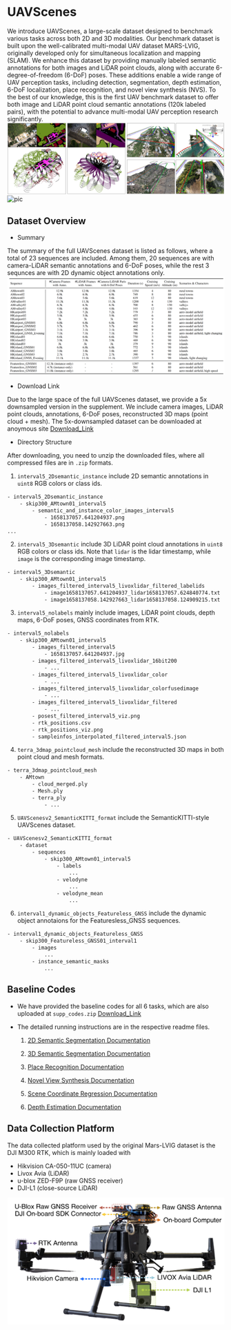 

# UAVScenes 
We introduce UAVScenes, a large-scale dataset designed to benchmark various tasks across both 2D and 3D modalities.
Our benchmark dataset is built upon the well-calibrated multi-modal UAV dataset MARS-LVIG, originally developed only for simultaneous localization and mapping (SLAM). We enhance this dataset by providing manually labeled semantic annotations for both images and LiDAR point clouds, along with accurate 6-degree-of-freedom (6-DoF) poses. These additions enable a wide range of UAV perception tasks, including detection, segmentation, depth estimation, 6-DoF localization, place recognition, and novel view synthesis (NVS). To the best of our knowledge, this is the first UAV benchmark dataset to offer both image and LiDAR point cloud semantic annotations (120k labeled pairs), with the potential to advance multi-modal UAV perception research significantly. 
![pic](./pics/supp_demo.png)
![pic](https://anonymous.4open.science/r/uavscenes/pics/supp_demo.png)



## Dataset Overview

- Summary

The summary of the full UAVScenes dataset is listed as follows, where a total of 23 sequences are included. Among them, 20 sequences are with camera-LiDAR semantic annotations and 6-DoF poses, while the rest 3 sequnces are with 2D dynamic object annotations only.
![pic](./pics/summary.png)


- Download Link

Due to the large space of the full UAVScenes dataset, we provide a 5x downsampled version in the supplement. We include camera images, LiDAR point clouds, annotations, 6-DoF poses, reconstructed 3D maps (point cloud + mesh).
The 5x-downsampled dataset can be downloaded at 
anoymous site [Download_Link](https://suppsupp321-my.sharepoint.com/:f:/g/personal/suppsupp321_suppsupp321_onmicrosoft_com/EseMuoSqW9lMj2lbH2OEl9MBbeuj5D-XUy6IJSxlps-aVQ?e=ZHazLK)



- Directory Structure

After downloading, you need to unzip the downloaded files, where all compressed files are in `.zip` formats.

1. `interval5_2Dsemantic_instance` include 2D semantic annotations in `uint8` RGB colors or class ids.
```
- interval5_2Dsemantic_instance
    - skip300_AMtown01_interval5
        - semantic_and_instance_color_images_interval5
            - 1658137057.641204937.png
            - 1658137058.142927663.png
...
```

2. `interval5_3Dsemantic` include 3D LiDAR point cloud annotations in `uint8` RGB colors or class ids. Note that `lidar` is the lidar timestamp, while `image` is the corresponding image timestamp. 
```
- interval5_3Dsemantic
    - skip300_AMtown01_interval5
        - images_filtered_interval5_livoxlidar_filtered_labelids
            - image1658137057.641204937_lidar1658137057.624840774.txt
            - image1658137058.142927663_lidar1658137058.124909215.txt
```

3. `interval5_nolabels` mainly include images, LiDAR point clouds, depth maps, 6-DoF poses, GNSS coordinates from RTK.
```
- interval5_nolabels
    - skip300_AMtown01_interval5
        - images_filtered_interval5
            - 1658137057.641204937.jpg
        - images_filtered_interval5_livoxlidar_16bit200
            - ...
        - images_filtered_interval5_livoxlidar_color
            - ...
        - images_filtered_interval5_livoxlidar_colorfusedimage
            - ...
        - images_filtered_interval5_livoxlidar_filtered
            - ...
        - posest_filtered_interval5_viz.png
        - rtk_positions.csv
        - rtk_positions_viz.png
        - sampleinfos_interpolated_filtered_interval5.json
```

4. `terra_3dmap_pointcloud_mesh` include the reconstructed 3D maps in both point cloud and mesh formats.
```
- terra_3dmap_pointcloud_mesh
    - AMtown
        - cloud_merged.ply
        - Mesh.ply
        - terra_ply
            - ...
```

5. `UAVScenesv2_SemanticKITTI_format` include the SemanticKITTI-style UAVScenes dataset.
```
- UAVScenesv2_SemanticKITTI_format
    - dataset 
        - sequences
            - skip300_AMtown01_interval5
                - labels
                    ...
                - velodyne
                    ...
                - velodyne_mean
                    ...
``` 

6. `interval1_dynamic_objects_Featureless_GNSS` include the dynamic object annotaions for the Featuresless_GNSS sequences.
```
- interval1_dynamic_objects_Featureless_GNSS
    - skip300_Featureless_GNSS01_interval1
        - images
            ...
        - instance_semantic_masks
            ...
```

## Baseline Codes
- We have provided the baseline codes for all 6 tasks, which are also uploaded at `supp_codes.zip` [Download_Link](https://suppsupp321-my.sharepoint.com/:f:/g/personal/suppsupp321_suppsupp321_onmicrosoft_com/EseMuoSqW9lMj2lbH2OEl9MBbeuj5D-XUy6IJSxlps-aVQ?e=ZHazLK)

- The detailed running instructions are in the respective readme files. 
    1. [2D Semantic Segmentation Documentation](./README1_2DSemantic.md)

    2. [3D Semantic Segmentation Documentation](./README2_3DSemantic.md)

    3. [Place Recognition Documentation](./README3_PlaceRecognition.md)

    4. [Novel View Synthesis Documentation](./README4_NovelViewSynthesis.md)

    5. [Scene Coordinate Regression Documentation](./README5_SceneCoordinateRegression.md)

    6. [Depth Estimation Documentation](./README6_DepthEstimation.md)


## Data Collection Platform

The data collected platform used by the original Mars-LVIG dataset is the DJI M300 RTK, which is mainly loaded with
- Hikvision CA-050-11UC (camera)
- Livox Avia (LiDAR)
- u-blox ZED-F9P (raw GNSS receiver)
- DJI-L1 (close-source LiDAR)

![pic](./pics/dji_m300.png)
<!-- <img src="./pics/dji_m300.png" alt="DJI_M300" width="500"> -->
